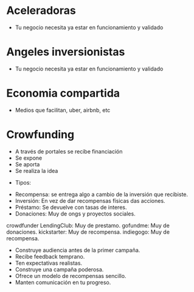 # Aceleradoras

- Tu negocio necesita ya estar en funcionamiento y validado

# Angeles inversionistas

- Tu negocio necesita ya estar en funcionamiento y validado

# Economia compartida

- Medios que facilitan, uber, airbnb, etc

# Crowfunding

- A través de portales se recibe financiación
- Se expone
- Se aporta
- Se realiza la idea

* Tipos:
- Recompensa: se entrega algo a cambio de la inversión que recibiste.
- Inversión: En vez de dar recompensas físicas das acciones.
- Préstamo: Se devuelve con tasas de interes.
- Donaciones: Muy de ongs y proyectos sociales.

crowdfunder
LendingClub: Muy de prestamo.
gofundme: Muy de donaciones.
kickstarter: Muy de recompensa.
indiegogo: Muy de recompensa.

- Construye audiencia antes de la primer campaña.
- Recibe feedback temprano.
- Ten expectativas realistas.
- Construye una campaña poderosa.
- Ofrece un modelo de recompensas sencillo.
- Manten comunicación en tu progreso.